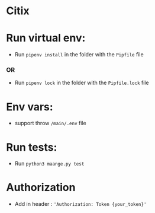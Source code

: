 # Citix

# Run virtual env:
* Run `pipenv install` in the folder with the `Pipfile` file 
### OR
* Run `pipenv lock` in the folder with the `Pipfile.lock` file  


# Env vars:
* support throw `/main/.env` file


# Run tests:
* Run `python3 maange.py test`


# Authorization
* Add in header : `'Authorization: Token {your_token}'`
